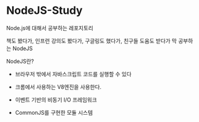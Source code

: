 # NodeJS-Study
Node.js에 대해서 공부하는 레포지토리

책도 봤다가, 인프런 강의도 봤다가, 구글링도 했다가, 친구들 도움도 받다가
막 공부하는 NodeJS

NodeJS란?
- 브라우저 밖에서 자바스크립트 코드를 실행할 수 있다

- 크롬에서 사용하는 V8엔진을 사용한다.

- 이벤트 기반의 비동기 I/O 프레임워크

- CommonJS를 구현한 모듈 시스템